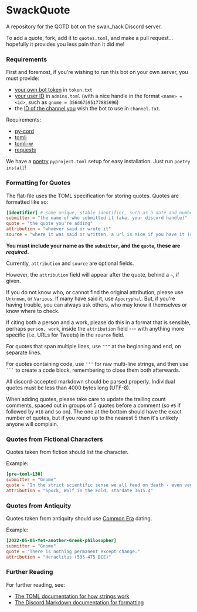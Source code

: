 # SwackQuote

A repository for the QOTD bot on the swan_hack Discord server.

To add a quote, fork, add it to `quotes.toml`, and make a pull request... hopefully it provides you less pain than it did me!

### Requirements

First and foremost, if you're wishing to run this bot on your own server, you must provide:
- [your own bot token](https://discordapp.com/developers/applications/) in `token.txt`
- [your user ID](https://support.discord.com/hc/en-us/articles/206346498-Where-can-I-find-my-User-Server-Message-ID-) in `admins.toml` (with a nice handle in the format `<name> = <id>`, such as `gnome = 356467595177885696`)
- the [ID of the channel you](https://support.discord.com/hc/en-us/articles/206346498-Where-can-I-find-my-User-Server-Message-ID-) wish the bot to use in `channel.txt`.

Requirements:
- [py-cord](https://pypi.org/project/py-cord/)
- [tomli](https://pypi.org/project/tomli)
- [tomli-w](https://pypi.org/project/tomli-w)
- [requests](https://pypi.org/project/requests)

We have a [poetry](https://python-poetry.org/) `pyproject.toml` setup for easy installation.  Just run `poetry install`!

### Formatting for Quotes

The flat-file uses the TOML specification for storing quotes.  Quotes are formatted like so:

```toml
[identifier] # some unique, stable identifier, such as a date and number (2022-08-08-example-1)
submitter = "the name of who submitted it (aka, your discord handle)"
quote = "the quote you're adding"
attribution = "whoever said or wrote it"
source = "where it was said or written, a url is nice if you have it (currently not displayed)"
```

**You must include your name as the `submitter`, and the `quote`, these are _required_.**

Currently, `attribution` and `source` are optional fields.

However, the `attribution` field will appear after the quote, behind a `~`, if given.

If you do not know who, or cannot find the original attribution, please use `Unknown`, or `Various`. If many have said it, use `Apocryphal`. But, if you're having trouble, you can always ask others, who may know it themselves or know where to check.

If citing both a person and a work, please do this in a format that is sensible, perhaps `person, work`, inside the `attribution` field --- with anything more specific (i.e. URLs for Tweets) in the `source` field.

For quotes that span multiple lines, use `"""` at the beginning and end, on separate lines.

For quotes containing code, use `'''` for raw multi-line strings, and then use ` ``` ` to create a code block, remembering to close them both afterwards.

All discord-accepted markdown should be parsed properly. Individual quotes must be less than 4000 bytes long (UTF-8).

When adding quotes, please take care to update the trailing count comments, spaced out in groups of 5 quotes before a comment (so `#5` if followed by `#10` and so on). The one at the bottom should have the exact number of quotes, but if you round up to the nearest 5 then it's unlikely anyone will complain.

### Quotes from Fictional Characters

Quotes taken from fiction should list the character.

Example:

```toml
[pre-toml-130]
submitter = "Gnome"
quote = "In the strict scientific sense we all feed on death - even vegetarians."
attribution = "Spock, Wolf in the Fold, stardate 3615.4"
```

### Quotes from Antiquity

Quotes taken from antiquity should use [Common Era](https://en.wikipedia.org/wiki/Common_Era) dating.

Example:

```toml
[2022-05-05-Yet-another-Greek-philosopher]
submitter = "Gnome"
quote = "There is nothing permanent except change."
attribution = "Heraclitus (535-475 BCE)"
```

### Further Reading

For further reading, see:
- [The TOML documentation for how strings work](https://toml.io/en/)
- [The Discord Markdown documentation for formatting](https://support.discord.com/hc/en-us/articles/210298617-Markdown-Text-101)
